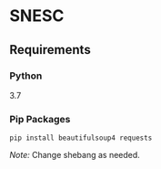 # SNESC
## Requirements
### Python
3.7
### Pip Packages
`pip install beautifulsoup4 requests`

*Note:* Change shebang as needed.